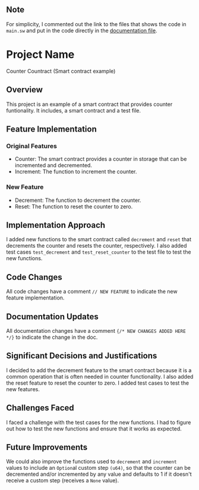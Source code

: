 
## Note
For simplicity, I commented out the link to the files that shows the code in `main.sw` and put in the code directly in the [documentation file](./docs/quickstart/building-a-smart-contract.mdx).

# Project Name

Counter Countract (Smart contract example)

## Overview

This project is an example of a smart contract that provides counter funtionality. It includes, a smart contract and a test file. 

## Feature Implementation

### Original Features
 - Counter: The smart contract provides a counter in storage that can be incremented and decremented.
 - Increment: The function to increment the counter.

### New Feature
 - Decrement: The function to decrement the counter.
 - Reset: The function to reset the counter to zero.

## Implementation Approach

I added new functions to the smart contract called `decrement` and `reset` that decrements the counter and resets the counter, respectively. I also added test cases `test_decrement` and `test_reset_counter` to the test file to test the new functions.

## Code Changes

All code changes have a comment `// NEW FEATURE` to indicate the new feature implementation.

## Documentation Updates

All documentation changes have a comment `{/* NEW CHANGES ADDED HERE */}` to indicate the change in the doc. 

## Significant Decisions and Justifications

I decided to add the decrement feature to the smart contract because it is a common operation that is often needed in counter functionality. I also added the reset feature to reset the counter to zero. I added test cases to test the new features.

## Challenges Faced

I faced a challenge with the test cases for the new functions. I had to figure out how to test the new functions and ensure that it works as expected.

## Future Improvements

We could also improve the functions used to `decrement` and `increment` values to include an `Option`al custom step `(u64)`, so that the counter can be decremented and/or incremented by any value and defaults to 1 if it doesn't receive a custom step (receives a `None` value).


